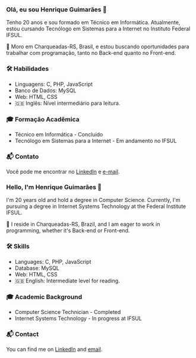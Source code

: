 ### Olá, eu sou Henrique Guimarães 👋

Tenho 20 anos e sou formado em Técnico em Informática. Atualmente, estou cursando Tecnólogo em Sistemas para a Internet no Instituto Federal IFSUL.

📍 Moro em Charqueadas-RS, Brasil, e estou buscando oportunidades para trabalhar com programação, tanto no Back-end quanto no Front-end.

### 🛠️ Habilidades

- Linguagens: C, PHP, JavaScript
- Banco de Dados: MySQL
- Web: HTML, CSS
- 🇬🇧 Inglês: Nível intermediário para leitura.

### 🎓 Formação Acadêmica

- Técnico em Informática - Concluído
- Tecnólogo em Sistemas para a Internet - Em andamento no IFSUL

### 📬 Contato

Você pode me encontrar no [LinkedIn](https://www.linkedin.com/in/henrique-guimaraes-/) e [e-mail](henriquemachadoguimaraes@gmail.com).


### Hello, I'm Henrique Guimarães 👋

I'm 20 years old and hold a degree in Computer Science. Currently, I'm pursuing a degree in Internet Systems Technology at the Federal Institute IFSUL.

📍 I reside in Charqueadas-RS, Brazil, and I am eager to work in programming, whether it's Back-end or Front-end.

### 🛠️ Skills

- Languages: C, PHP, JavaScript
- Database: MySQL
- Web: HTML, CSS
- 🇬🇧 English: Intermediate level for reading.

### 🎓 Academic Background

- Computer Science Technician - Completed
- Internet Systems Technology - In progress at IFSUL

### 📬 Contact

You can find me on [LinkedIn](https://www.linkedin.com/in/henrique-guimaraes-/) and [email](henriquemachadoguimaraes@gmail.com).
